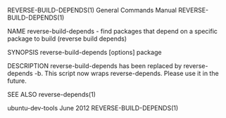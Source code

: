 REVERSE-BUILD-DEPENDS(1)                                      General Commands Manual                                     REVERSE-BUILD-DEPENDS(1)

NAME
       reverse-build-depends - find packages that depend on a specific package to build (reverse build depends)

SYNOPSIS
       reverse-build-depends [options] package

DESCRIPTION
       reverse-build-depends has been replaced by reverse-depends -b.  This script now wraps reverse-depends.  Please use it in the future.

SEE ALSO
       reverse-depends(1)

ubuntu-dev-tools                                                     June 2012                                            REVERSE-BUILD-DEPENDS(1)
